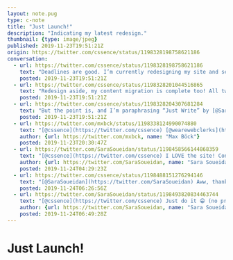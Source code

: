 ```yaml
---
layout: note.pug
type: c-note
title: "Just Launch!"
description: "Indicating my latest redesign."
thumbnail: {type: image/jpeg}
published: 2019-11-23T19:51:21Z
origin: https://twitter.com/cssence/status/1198328198758621186
conversation:
  - url: https://twitter.com/cssence/status/1198328198758621186
    text: "Deadlines are good. I’m currently redesigning my site and set the goal to be online before the first-ever [@wearewebclerks](https://twitter.com/wearewebclerks) conference. Otherwise I most likely would have ended up tinkering around forever. Instead, I just called it <em>Beta</em> and went live. [cssence.com]((https://cssence.com/)"
    posted: 2019-11-23T19:51:21Z
  - url: https://twitter.com/cssence/status/1198328201044516865
    text: "Redesign aside, my content migration is complete too! All tweets since 2010, my ancient blog posts, everything is available. Yay IndieWeb! 🙌<br>Looking forward to [@mxbck](https://twitter.com/mxbck)’s talk on Monday. 🙂"
    posted: 2019-11-23T19:51:21Z
  - url: https://twitter.com/cssence/status/1198328204307681284
    text: "But the point is, and I’m paraphrasing “Just Write” by [@SaraSoueidan](https://twitter.com/SaraSoueidan): “Just Launch.” As long as it is accessible, you can put it out there.<br>[sarasoueidan.com/desk/just-write/](https://sarasoueidan.com/desk/just-write/)<br><br>P.S. A proper long-form blog post about all the CSS trickery that went into the redesign will follow."
    posted: 2019-11-23T19:51:21Z
  - url: https://twitter.com/mxbck/status/1198338124990074880
    text: "[@cssence](https://twitter.com/cssence) [@wearewebclerks](https://twitter.com/wearewebclerks) Site looks awesome, congratulations!"
    author: {url: https://twitter.com/mxbck, name: "Max Böck"}
    posted: 2019-11-23T20:30:47Z
  - url: https://twitter.com/SaraSoueidan/status/1198458566144868359
    text: "[@cssence](https://twitter.com/cssence) I LOVE the site! Congratulations! And I look forward to the blog post (esp the part where you host your tweet history on it!<br><br>It looks really really good 👏🏻"
    author: {url: https://twitter.com/SaraSoueidan, name: "Sara Soueidan"}
    posted: 2019-11-24T04:29:23Z
  - url: https://twitter.com/cssence/status/1198488151276294146
    text: "[@SaraSoueidan](https://twitter.com/SaraSoueidan) Aww, thank you Sara. 😊<br>The pressure is on now… Must. Write. Post."
    posted: 2019-11-24T06:26:56Z
  - url: https://twitter.com/SaraSoueidan/status/1198493820834463744
    text: "[@cssence](https://twitter.com/cssence) Just do it 😁 (no pressure, really)"
    author: {url: https://twitter.com/SaraSoueidan, name: "Sara Soueidan"}
    posted: 2019-11-24T06:49:28Z
---
```


# Just Launch!
